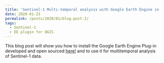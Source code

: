 ```yaml
---
title: 'Sentinel-1 Multi-temporal analysis with Google Earth Engine in QGIS'
date: 2020-01-23
permalink: /posts/2020/01/blog-post-2/
tags:
  - Sentinel-1
  - EE plugin for QGIS 
---
```


This blog post will show you how to install the Google Earth Engine Plug-in developed and open sourced [here!](https://gee-community.github.io/qgis-earthengine-plugin/) and to use it for multitemporal analysis of Sentinel-1 data.
